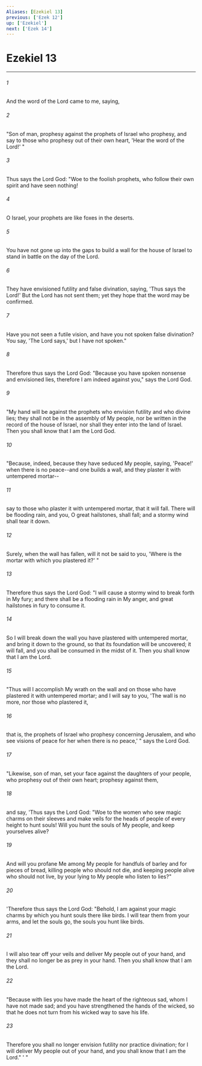 ```yaml
---
Aliases: [Ezekiel 13]
previous: ['Ezek 12']
up: ['Ezekiel']
next: ['Ezek 14']
---
```

# Ezekiel 13

***


###### 1 
And the word of the Lord came to me, saying, 

###### 2 
"Son of man, prophesy against the prophets of Israel who prophesy, and say to those who prophesy out of their own heart, 'Hear the word of the Lord!' " 

###### 3 
Thus says the Lord God: "Woe to the foolish prophets, who follow their own spirit and have seen nothing! 

###### 4 
O Israel, your prophets are like foxes in the deserts. 

###### 5 
You have not gone up into the gaps to build a wall for the house of Israel to stand in battle on the day of the Lord. 

###### 6 
They have envisioned futility and false divination, saying, 'Thus says the Lord!' But the Lord has not sent them; yet they hope that the word may be confirmed. 

###### 7 
Have you not seen a futile vision, and have you not spoken false divination? You say, 'The Lord says,' but I have not spoken." 

###### 8 
Therefore thus says the Lord God: "Because you have spoken nonsense and envisioned lies, therefore I am indeed against you," says the Lord God. 

###### 9 
"My hand will be against the prophets who envision futility and who divine lies; they shall not be in the assembly of My people, nor be written in the record of the house of Israel, nor shall they enter into the land of Israel. Then you shall know that I am the Lord God. 

###### 10 
"Because, indeed, because they have seduced My people, saying, 'Peace!' when there is no peace--and one builds a wall, and they plaster it with untempered mortar-- 

###### 11 
say to those who plaster it with untempered mortar, that it will fall. There will be flooding rain, and you, O great hailstones, shall fall; and a stormy wind shall tear it down. 

###### 12 
Surely, when the wall has fallen, will it not be said to you, 'Where is the mortar with which you plastered it?' " 

###### 13 
Therefore thus says the Lord God: "I will cause a stormy wind to break forth in My fury; and there shall be a flooding rain in My anger, and great hailstones in fury to consume it. 

###### 14 
So I will break down the wall you have plastered with untempered mortar, and bring it down to the ground, so that its foundation will be uncovered; it will fall, and you shall be consumed in the midst of it. Then you shall know that I am the Lord. 

###### 15 
"Thus will I accomplish My wrath on the wall and on those who have plastered it with untempered mortar; and I will say to you, 'The wall is no more, nor those who plastered it, 

###### 16 
that is, the prophets of Israel who prophesy concerning Jerusalem, and who see visions of peace for her when there is no peace,' " says the Lord God. 

###### 17 
"Likewise, son of man, set your face against the daughters of your people, who prophesy out of their own heart; prophesy against them, 

###### 18 
and say, 'Thus says the Lord God: "Woe to the women who sew magic charms on their sleeves and make veils for the heads of people of every height to hunt souls! Will you hunt the souls of My people, and keep yourselves alive? 

###### 19 
And will you profane Me among My people for handfuls of barley and for pieces of bread, killing people who should not die, and keeping people alive who should not live, by your lying to My people who listen to lies?" 

###### 20 
'Therefore thus says the Lord God: "Behold, I am against your magic charms by which you hunt souls there like birds. I will tear them from your arms, and let the souls go, the souls you hunt like birds. 

###### 21 
I will also tear off your veils and deliver My people out of your hand, and they shall no longer be as prey in your hand. Then you shall know that I am the Lord. 

###### 22 
"Because with lies you have made the heart of the righteous sad, whom I have not made sad; and you have strengthened the hands of the wicked, so that he does not turn from his wicked way to save his life. 

###### 23 
Therefore you shall no longer envision futility nor practice divination; for I will deliver My people out of your hand, and you shall know that I am the Lord." ' "
